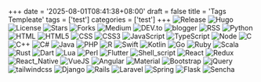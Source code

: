 +++
date = '2025-08-01T08:41:38+08:00'
draft = false
title = 'Tags Templeate'
tags = ['test']
categories = ['test']
+++
![Release](https://img.shields.io/badge/release-v0.3.0-orange)
![Hugo](https://img.shields.io/badge/Hugo-%5E0.128.0-pink)
![License](https://img.shields.io/badge/license-MIT-brightgreen)
![Stars](https://img.shields.io/github/stars/dillonzq/LoveIt?style=social)
![Forks](https://img.shields.io/github/forks/dillonzq/LoveIt?style=social)
![Medium](https://img.shields.io/badge/Medium-12100E.svg?logo=medium&logoColor=white)
![DEV.to](https://img.shields.io/badge/DEV.TO-0A0A0A.svg?logo=dev-dot-to&logoColor=white)
![blogger](https://img.shields.io/badge/blogger-FF5722.svg?logo=blogger&logoColor=white)
![RSS](https://img.shields.io/badge/RSS-FFA500.svg?logo=rss&logoColor=white)
![Python](https://img.shields.io/badge/Python-14354C.svg?logo=python&logoColor=white)
	![HTML](https://img.shields.io/badge/HTML-239120.svg?logo=html5&logoColor=white)
	![HTML5](https://img.shields.io/badge/HTML5-E34F26.svg?logo=html5&logoColor=white)
	![CSS](https://img.shields.io/badge/CSS-239120.svg?logo=css3&logoColor=white)
	![CSS3](https://img.shields.io/badge/CSS3-1572B6.svg?logo=css3&logoColor=white)
	![JavaScript](https://img.shields.io/badge/JavaScript-323330.svg?logo=javascript&logoColor=F7DF1E)
	![TypeScript](https://img.shields.io/badge/TypeScript-007ACC.svg?logo=typescript&logoColor=white)
	![Node](https://img.shields.io/badge/Node.js-43853D.svg?logo=node.js&logoColor=white)
	![C](https://img.shields.io/badge/C-00599C.svg?logo=c&logoColor=white)
	![C++](https://img.shields.io/badge/C++-00599C.svg?logo=c%2B%2B&logoColor=white)
	![C#](https://img.shields.io/badge/C%23-239120.svg?logo=c-sharp&logoColor=white)
	![Java](https://img.shields.io/badge/Java-ED8B00.svg?logo=java&logoColor=white)
	![PHP](https://img.shields.io/badge/PHP-777BB4.svg?logo=php&logoColor=white)
	![R](https://img.shields.io/badge/R-276DC3.svg?logo=r&logoColor=white)
	![Swift](https://img.shields.io/badge/Swift-FA7343.svg?logo=swift&logoColor=white)
	![Kotlin](https://img.shields.io/badge/Kotlin-0095D5.svg?logo=kotlin&logoColor=white)
	![Go](https://img.shields.io/badge/Go-00ADD8.svg?logo=go&logoColor=white)
	![Ruby](https://img.shields.io/badge/Ruby-CC342D.svg?logo=ruby&logoColor=white)
	![Scala](https://img.shields.io/badge/Scala-DC322F.svg?logo=scala&logoColor=white)
	![Rust](https://img.shields.io/badge/Rust-000000.svg?logo=rust&logoColor=white)
	![Dart](https://img.shields.io/badge/Dart-0175C2.svg?logo=dart&logoColor=white)
	![Lua](https://img.shields.io/badge/Lua-2C2D72.svg?logo=lua&logoColor=white)
	![Perl](https://img.shields.io/badge/Perl-39457E.svg?logo=perl&logoColor=white)
	![Flutter](https://img.shields.io/badge/Flutter-02569B.svg?logo=flutter&logoColor=white)
	![Shell_script](https://img.shields.io/badge/Shell_script-121011.svg?logo=gnu-bash&logoColor=white)
	![React](https://img.shields.io/badge/React-20232a.svg?logo=react&logoColor=61DAFB)
	![Redux](https://img.shields.io/badge/Redux-593d88.svg?logo=redux&logoColor=white)
	![React_Native](https://img.shields.io/badge/React_Native-20232a.svg?logo=react&logoColor=61DAFB)
	![VueJS](https://img.shields.io/badge/Vue.js-35495e.svg?logo=vue.js&logoColor=4FC08D)
	![Angular](https://img.shields.io/badge/Angular.js-E23237.svg?logo=angularjs&logoColor=white)
	![Material](https://img.shields.io/badge/Material )
	![Bootstrap](https://img.shields.io/badge/Bootstrap-563D7C.svg?logo=bootstrap&logoColor=white)
	![jQuery](https://img.shields.io/badge/jQuery-0769AD.svg?logo=jquery&logoColor=white)
	![tailwindcss](https://img.shields.io/badge/tailwindcss-38B2AC.svg?logo=tailwind-css&logoColor=white)
	![Django](https://img.shields.io/badge/Django-092E20.svg?logo=django&logoColor=white)
	![Rails](https://img.shields.io/badge/Rails-CC0000.svg?logo=ruby-on-rails&logoColor=white)
	![Laravel](https://img.shields.io/badge/Laravel-FF2D20.svg?logo=laravel&logoColor=white)
	![Spring](https://img.shields.io/badge/Spring-6DB33F.svg?logo=spring&logoColor=white)
	![Flask](https://img.shields.io/badge/Flask-000.svg?logo=flask&logoColor=white)
	![Sencha](https://img.shields.io/badge/Sencha-86BC40?logo=sencha&logoColor=white)